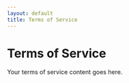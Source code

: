 ```yaml
---
layout: default
title: Terms of Service
---
```


# Terms of Service

Your terms of service content goes here.
